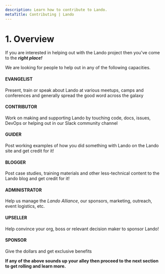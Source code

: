 ```yaml
---
description: Learn how to contribute to Lando.
metaTitle: Contributing | Lando
---
```


# 1. Overview

If you are interested in helping out with the Lando project then you've come to the _**right place!**_

We are looking for people to help out in any of the following capacities.

<div id="alliance-roles">
  <div class="point-half">
    <h4>EVANGELIST</h4>
    <p>Present, train or speak about Lando at various meetups, camps and conferences and generally spread the good word across the galaxy</p>
  </div>
  <div class="point-half">
    <h4>CONTRIBUTOR</h4>
    <p>Work on making and supporting Lando by touching code, docs, issues, DevOps or helping out in our Slack community channel</p>
  </div>
  <div class="point-half">
    <h4>GUIDER</h4>
    <p>Post working examples of how you did something with Lando on the Lando site and get credit for it!</p>
  </div>
  <div class="point-half">
    <h4>BLOGGER</h4>
    <p>Post case studies, training materials and other less-technical content to the Lando blog and get credit for it!</p>
  </div>
  <div class="point-half">
    <h4>ADMINISTRATOR</h4>
    <p>Help us manage the <em>Lando Alliance</em>, our sponsors, marketing, outreach, event logistics, etc.</p>
  </div>
  <div class="point-half">
    <h4>UPSELLER</h4>
    <p>Help convince your org, boss or relevant decision maker to sponsor Lando!</p>
  </div>
  <div class="point-half">
    <h4>SPONSOR</h4>
    <p>Give the dollars and get exclusive benefits</p>
  </div>
</div>

**If any of the above sounds up your alley then proceed to the next section to get rolling and learn more.**
